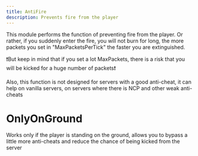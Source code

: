 ```yaml
---
title: AntiFire
description: Prevents fire from the player
---
```


This module performs the function of preventing fire from the player. Or rather, if you suddenly enter the fire, you will not burn for long, the more packets you set in "MaxPacketsPerTick" the faster you are extinguished.
 
 ❗But keep in mind that if you set a lot MaxPackets, there is a risk that you will be kicked for a huge number of packets❗

Also, this function is not designed for servers with a good anti-cheat, it can help on vanilla servers, on servers where there is NСP and other weak anti-cheats

# OnlyOnGround

Works only if the player is standing on the ground, allows you to bypass a little more anti-cheats and reduce the chance of being kicked from the server
